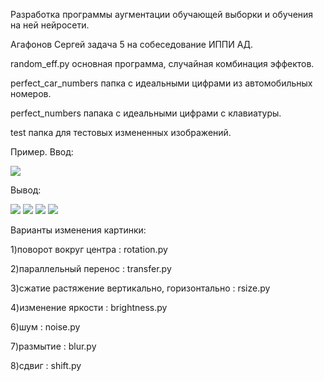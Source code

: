 Разработка программы аугментации обучающей выборки и обучения на ней нейросети.

Агафонов Сергей задача 5 на собеседование ИППИ АД.


random_eff.py основная программа, случайная комбинация эффектов.

perfect_car_numbers папка с идеальными цифрами из автомобильных номеров.

perfect_numbers папака с идеальными цифрами с клавиатуры. 

test папка для тестовых измененных изображений. 

Пример. Ввод:

![](https://github.com/sergeya884/img_augmentation/blob/main/perfect_number/5.bmp)

Вывод:

![](https://github.com/sergeya884/img_augmentation/blob/main/tests/0.png) ![](https://github.com/sergeya884/img_augmentation/blob/main/tests/43.png) ![](https://github.com/sergeya884/img_augmentation/blob/main/tests/20.png) ![](https://github.com/sergeya884/img_augmentation/blob/main/tests/49.png)

Варианты изменения картинки:

1)поворот вокруг центра : rotation.py

2)параллельный перенос : transfer.py

3)сжатие растяжение вертикально, горизонтально : rsize.py

4)изменение яркости : brightness.py

6)шум : noise.py

7)размытие : blur.py

8)сдвиг : shift.py
